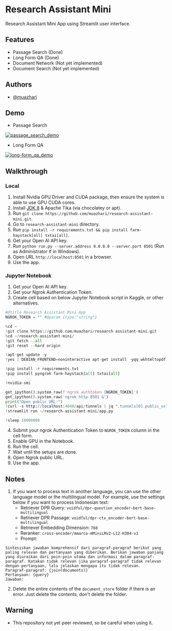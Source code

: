 
# Research Assistant Mini

Research Assistant Mini App using Streamlit user interface.

## Features

- Passage Search (Done)
- Long Form QA (Done)
- Document Network (Not yet implemented)
- Document Search (Not yet implemented)

## Authors

- [@muazhari](https://github.com/muazhari) 

## Demo

- Passage Search

[![passage_search_demo](https://img.youtube.com/vi/3CR1Vnyx8ik/0.jpg)](https://youtu.be/3CR1Vnyx8ik)

- Long Form QA

[![long-form_qa_demo](https://img.youtube.com/vi/Ih-qgRqUpzc/0.jpg)](https://youtu.be/Ih-qgRqUpzc)



## Walkthrough 

### Local
1. Install Nvidia GPU Driver and CUDA package, then ensure the system is able to use GPU CUDA cores.
2. Install [JDK 8](https://www.oracle.com/id/java/technologies/javase/javase8-archive-downloads.html) & Apache Tika (via chocolatey or apt).
3. Run `git clone https://github.com/muazhari/research-assistant-mini.git`.
4. Go to `research-assistant-mini` directory.
5. Run `pip install -r requirements.txt && pip install farm-haystack[all] txtai[all]`. 
6. Get your Open AI API key.
7. Run `python run.py --server.address 0.0.0.0 --server.port 8501` (Run as Administrator if in Windows).
8. Open URL `http://localhost:8501` in a browser.
9. Use the app.

### Jupyter Notebook
1. Get your Open AI API key.
2. Get your Ngrok Authentication Token.
3. Create cell based on below Jupyter Notebook script in Kaggle, or other alternatives.

```python
#@title Research Assistant Mini App
NGROK_TOKEN = "" #@param {type:"string"} 

%cd ~
!git clone https://github.com/muazhari/research-assistant-mini.git
%cd ~/research-assistant-mini/
!git fetch --all
!git reset --hard origin

!apt-get update -y
!yes | DEBIAN_FRONTEND=noninteractive apt-get install -yqq wkhtmltopdf xvfb libopenblas-dev libomp-dev poppler-utils openjdk-8-jdk jq

!pip install -r requirements.txt
!pip install pyngrok farm-haystack[all] txtai[all]

!nvidia-smi

get_ipython().system_raw(f'ngrok authtoken {NGROK_TOKEN}')
get_ipython().system_raw('ngrok http 8501 &')
print("Open public URL:")
!curl -s http://localhost:4040/api/tunnels | jq ".tunnels[0].public_url"
!streamlit run ~/research-assistant-mini/app.py

!sleep 10000000
```

4. Submit your ngrok Authentication Token to `NGROK_TOKEN` column in the cell form.
5. Enable GPU in the Notebook.
6. Run the cell.
7. Wait until the setups are done.
8. Open Ngrok public URL.
9. Use the app.

## Notes

1. If you want to process text in another language, you can use the other language model or the multilingual model. For example, use the settings below if you want to process Indonesian text:
   - Retriever DPR Query: `voidful/dpr-question_encoder-bert-base-multilingual`
    - Retriever DPR Passage:  `voidful/dpr-ctx_encoder-bert-base-multilingual`
    - Retriever Embedding Dimension: `768`
    - Reranker: `cross-encoder/mmarco-mMiniLMv2-L12-H384-v1`
    - Prompt: 
```
Sintesiskan jawaban komprehensif dari paragraf-paragraf berikut yang paling relevan dan pertanyaan yang diberikan. Berikan jawaban panjang yang diuraikan dari poin-poin utama dan informasi dalam paragraf-paragraf. Katakan tidak relevan jika paragraf-paragraf tidak relevan dengan pertanyaan, lalu jelaskan mengapa itu tidak relevan.
Paragraf-paragraf: {join(documents)}
Pertanyaan: {query}
Jawaban:
```
2. Delete the entire contents of the `document_store` folder if there is an error. Just delete the contents, don't delete the folder.

## Warning
- This repository not yet peer reviewed, so be careful when using it.

